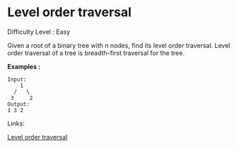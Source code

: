 # Level order traversal

Difficulty Level : Easy

Given a root of a binary tree with n nodes, find its level order traversal.
Level order traversal of a tree is breadth-first traversal for the tree.

**Examples :**

```
Input:
    1
  /   \ 
 3     2
Output:
1 3 2
```

Links:

[Level order traversal](https://www.geeksforgeeks.org/problems/level-order-traversal/1)
